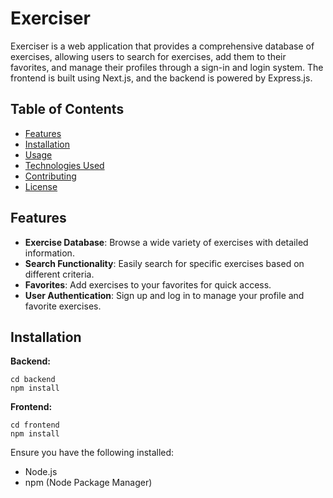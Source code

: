 # Exerciser

Exerciser is a web application that provides a comprehensive database of exercises, allowing users to search for exercises, add them to their favorites, and manage their profiles through a sign-in and login system. The frontend is built using Next.js, and the backend is powered by Express.js.

## Table of Contents
- [Features](#features)
- [Installation](#installation)
- [Usage](#usage)
- [Technologies Used](#technologies-used)
- [Contributing](#contributing)
- [License](#license)

## Features

- **Exercise Database**: Browse a wide variety of exercises with detailed information.
- **Search Functionality**: Easily search for specific exercises based on different criteria.
- **Favorites**: Add exercises to your favorites for quick access.
- **User Authentication**: Sign up and log in to manage your profile and favorite exercises.

## Installation

**Backend:**
```
cd backend
npm install
```

**Frontend:**
```
cd frontend
npm install
```

Ensure you have the following installed:

- Node.js
- npm (Node Package Manager)
